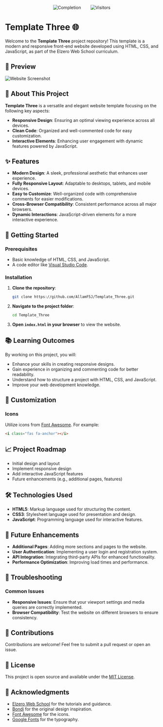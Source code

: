 <p align="center">
    <img src="https://img.shields.io/badge/Completion-100%25-green" alt="Completion">
    &nbsp;&nbsp;&nbsp;&nbsp;&nbsp;&nbsp;
    <img src="https://visitor-badge.laobi.icu/badge?page_id=AllamF5J/Template_Three" alt="Visitors"/>
</p>

# Template Three 🌐

Welcome to the **Template Three** project repository! This template is a modern and responsive front-end website developed using HTML, CSS, and JavaScript, as part of the Elzero Web School curriculum.

## 📸 Preview

![Website Screenshot](https://github.com/AllamF5J/Template_Three/blob/main/%E2%80%AAAllam.png)

## 🌟 About This Project

**Template Three** is a versatile and elegant website template focusing on the following key aspects:

- **Responsive Design**: Ensuring an optimal viewing experience across all devices.
- **Clean Code**: Organized and well-commented code for easy customization.
- **Interactive Elements**: Enhancing user engagement with dynamic features powered by JavaScript.

## ✨ Features

- **Modern Design**: A sleek, professional aesthetic that enhances user experience.
- **Fully Responsive Layout**: Adaptable to desktops, tablets, and mobile devices.
- **Easy to Customize**: Well-organized code with comprehensive comments for easier modifications.
- **Cross-Browser Compatibility**: Consistent performance across all major browsers.
- **Dynamic Interactions**: JavaScript-driven elements for a more interactive experience.

## 🚀 Getting Started

### Prerequisites

- Basic knowledge of HTML, CSS, and JavaScript.
- A code editor like [Visual Studio Code](https://code.visualstudio.com/).

### Installation

1. **Clone the repository**:
    ```bash
    git clone https://github.com/AllamF5J/Template_Three.git
    ```
2. **Navigate to the project folder**:
    ```bash
    cd Template_Three
    ```
3. **Open `index.html` in your browser** to view the website.

## 📚 Learning Outcomes

By working on this project, you will:

- Enhance your skills in creating responsive designs.
- Gain experience in organizing and commenting code for better readability.
- Understand how to structure a project with HTML, CSS, and JavaScript.
- Improve your web development knowledge.

## 🔧 Customization

### Icons

Utilize icons from [Font Awesome](https://fontawesome.com/search?o=r&m=free). For example:
```html
<i class="fas fa-anchor"></i>
```
## 📈 Project Roadmap

- Initial design and layout
- Implement responsive design
- Add interactive JavaScript features
- Future enhancements (e.g., additional pages, features)

## 🛠 Technologies Used

- **HTML5**: Markup language used for structuring the content.
- **CSS3**: Stylesheet language used for presentation and design.
- **JavaScript**: Programming language used for interactive features.

## 🤖 Future Enhancements

- **Additional Pages**: Adding more sections and pages to the website.
- **User Authentication**: Implementing a user login and registration system.
- **API Integration**: Integrating third-party APIs for enhanced functionality.
- **Performance Optimization**: Improving load times and performance.

## 🧩 Troubleshooting

### Common Issues

- **Responsive Issues**: Ensure that your viewport settings and media queries are correctly implemented.
- **Browser Compatibility**: Test the website on different browsers to ensure consistency.

## 🤝 Contributions

Contributions are welcome! Feel free to submit a pull request or open an issue.

## 📝 License

This project is open source and available under the [MIT License](LICENSE).

## 🙏 Acknowledgments

- [Elzero Web School](https://elzero.org/) for the tutorials and guidance.
- [Bondi](https://github.com/ElzeroWebSchool/HTML_And_CSS_Template_Three) for the original design inspiration.
- [Font Awesome](https://fontawesome.com/) for the icons.
- [Google Fonts](https://fonts.google.com/) for the typography.
